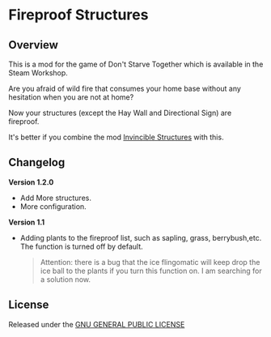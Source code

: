 # Fireproof Structures

## Overview

This is a mod for the game of Don't Starve Together which is available in the Steam Workshop. 

Are you afraid of wild fire that consumes your home base without any hesitation when you are not at home?

Now your structures (except the Hay Wall and Directional Sign) are fireproof.

It's better if you combine the mod [Invincible Structures](https://steamcommunity.com/sharedfiles/filedetails/?id=503795626) with this.

## Changelog

**Version 1.2.0**

- Add More structures.
- More configuration.

**Version 1.1**

- Adding plants to the fireproof list, such as sapling, grass, berrybush,etc. The function is turned off by default.
	> Attention: there is a bug that the ice flingomatic will keep drop the ice ball to the plants if you turn this function on. I am searching for a solution now.

## License

Released under the [GNU GENERAL PUBLIC LICENSE](https://www.gnu.org/licenses/gpl-3.0.en.html)